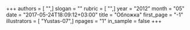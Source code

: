 +++
authors = [ "",]
slogan = ""
rubric = [ "",]
year = "2012"
month = "05"
date = "2017-05-24T18:09:12+03:00"
title = "Обложка"
first_page = "-1"
illustrators = [ "Yustas-07",]
npages = "1"
in_sample = false
+++
